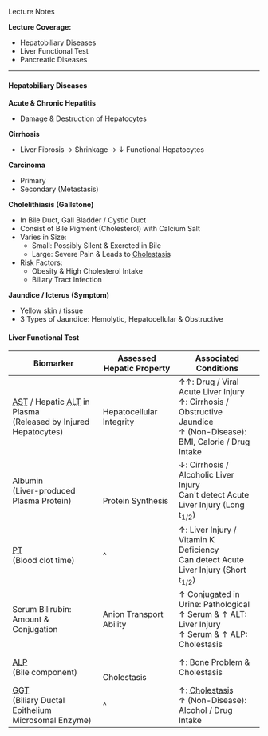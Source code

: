 Lecture Notes

**Lecture Coverage:**
- Hepatobiliary Diseases
- Liver Functional Test
- Pancreatic Diseases

---
#### **Hepatobiliary Diseases**
**Acute & Chronic Hepatitis**
- Damage & Destruction of Hepatocytes

**Cirrhosis**
- Liver Fibrosis → Shrinkage → ↓ Functional Hepatocytes

**Carcinoma**
- Primary
- Secondary (Metastasis)

**Cholelithiasis (Gallstone)**
- In Bile Duct, Gall Bladder / Cystic Duct
- Consist of Bile Pigment (Cholesterol) with Calcium Salt
- Varies in Size:
	- Small: Possibly Silent & Excreted in Bile
	- Large: Severe Pain & Leads to <abbr Title="Reduced / Obstructed Bile Flow">Cholestasis</abbr>
- Risk Factors:
	- Obesity & High Cholesterol Intake
	- Biliary Tract Infection

**Jaundice / Icterus (Symptom)**
- Yellow skin / tissue
- 3 Types of Jaundice: Hemolytic, Hepatocellular & Obstructive


#### **Liver Functional Test**

| Biomarker                                                                                                                                                      | Assessed Hepatic Property | Associated Conditions                                                                                                     |
| -------------------------------------------------------------------------------------------------------------------------------------------------------------- | ------------------------- | ------------------------------------------------------------------------------------------------------------------------- |
| <abbr Title="Aspartate Aminotransferase">AST</abbr> / Hepatic <abbr Title="Alanine Aminotransferase">ALT</abbr> in Plasma<br>(Released by Injured Hepatocytes) | Hepatocellular Integrity  | ↑↑: Drug / Viral Acute Liver Injury<br>↑: Cirrhosis / Obstructive Jaundice<br>↑ (Non-Disease): BMI, Calorie / Drug Intake |
| Albumin<br>(Liver-produced Plasma Protein)                                                                                                                     | <br><br>Protein Synthesis | ↓: Cirrhosis / Alcoholic Liver Injury<br>Can't detect Acute Liver Injury (Long t<sub>1/2</sub>)                           |
| <abbr Title="Prothrombin Time">PT</abbr><br>(Blood clot time)                                                                                                  | ^                         | ↑: Liver Injury / Vitamin K Deficiency<br>Can detect Acute Liver Injury (Short t<sub>1/2</sub>)                           |
| Serum Bilirubin: Amount & Conjugation                                                                                                                          | Anion Transport Ability   | ↑ Conjugated in Urine: Pathological<br>↑ Serum & ↑ ALT: Liver Injury<br>↑ Serum & ↑ ALP: Cholestasis                      |
| <abbr Title="Alkaline Phosphatase">ALP</abbr><br>(Bile component)                                                                                              | <br><br>Cholestasis       | ↑: Bone Problem & Cholestasis                                                                                             |
| <abbr Title="Gamma-Glutamyl Transpeptidase">GGT</abbr><br>(Biliary Ductal Epithelium Microsomal Enzyme)                                                        | ^                         | ↑: <abbr Title="">Cholestasis</abbr><br>↑ (Non-Disease): Alcohol / Drug Intake                                            |
